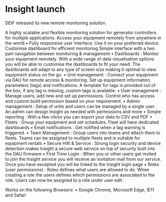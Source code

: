 # Insight launch

DEIF released its new remote monitoring solution.



A highly scalable and flexible monitoring solution for generator controllers for multiple applications. Access your equipment remotely from anywhere in the world • Fully responsive user interface. Use it on your preferred device. Customise dashboard for efficient monitoring Simple interface with a two part navigation between monitoring & management • Dashboards : Monitor your equipment remotely. With a wide range of data visualisation options you will be able to customise the dashboards to fit your need. The dashboards will adapt to any type of screen size making it optimal to view equipment status on the go. • Unit management : Connect your equipment via DAU for remote access & monitoring. Set up equipment information, parameters \(tags\) and notifications. A template for tags is provided out of the box, if any tag is missing, custom tags is available. • User management : Manage users, add new and set up permissions. Control who has access and custom build permission based on your requirement. • Admin management : Setup of units and users can be managed by a single user. An admin can design Insight as needed with permissions and more • Simple reporting : With a few clicks you can export your data to CSV and PDF • Fleets : Group your equipment and set schedules. Fleet will have dedicated dashboards • Email notifications : Get notified when a tag warning is triggered. • Team Management : Group users into teams and attach them to fleets. Teams can be assigned to multiple fleets and is suitable for equipment rentals • Secure HW & Service : Strong login security and device detection makes Insight a secure web service on top of security built into the DAU firmware • First Time Login : When you or other users get invited to join the Insight service you will receive an invitation mail from our service. Once you have excepted you will be linked to the Insight login page • Roles \(user permissions\) : Roles defines what users are allowed to do. When creating a role the users defines which permissions are associated to the role. Users can now be assigned to a role under user edit.

Works on the following Browsers: • Google Chrome, Microsoft Edge, IE11 and Safari

